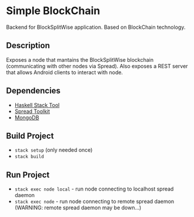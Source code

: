 # Simple BlockChain

Backend for BlockSplitWise application. Based on BlockChain technology.

## Description

Exposes a node that mantains the BlockSplitWise blockchain (communicating with other nodes via Spread). Also exposes a REST server that allows Android clients to interact with node.

## Dependencies

- [Haskell Stack Tool](https://www.haskellstack.org)
- [Spread Toolkit](http://www.spread.org)
- [MongoDB](https://www.mongodb.com)

## Build Project

- `stack setup` (only needed once)
- `stack build`

## Run Project
- `stack exec node local` - run node connecting to localhost spread daemon
- `stack exec node`  - run node connecting to remote spread daemon (WARNING: remote spread daemon may be down...)
